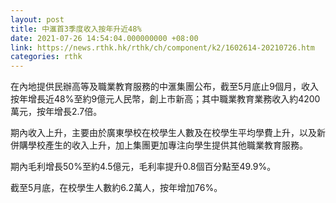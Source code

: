 ```yaml
---
layout: post
title: 中滙首3季度收入按年升近48%
date: 2021-07-26 14:54:04.000000000 +08:00
link: https://news.rthk.hk/rthk/ch/component/k2/1602614-20210726.htm
categories: rthk
---
```


在內地提供民辦高等及職業教育服務的中滙集團公布，截至5月底止9個月，收入按年增長近48%至約9億元人民幣，創上市新高；其中職業教育業務收入約4200萬元，按年增長2.7倍。

期內收入上升，主要由於廣東學校在校學生人數及在校學生平均學費上升，以及新併購學校產生的收入上升，加上集團更加專注向學生提供其他職業教育服務。

期內毛利增長50%至約4.5億元，毛利率提升0.8個百分點至49.9%。

截至5月底，在校學生人數約6.2萬人，按年增加76%。
